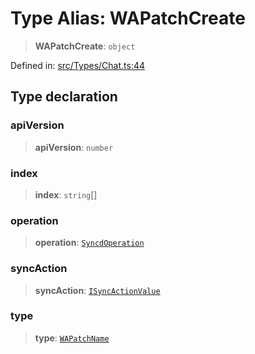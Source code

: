 # Type Alias: WAPatchCreate

> **WAPatchCreate**: `object`

Defined in: [src/Types/Chat.ts:44](https://github.com/Fokusdotid/Baileys/blob/b457796e9982984bfe7323cdd6fea8bc613c4ed0/src/Types/Chat.ts#L44)

## Type declaration

### apiVersion

> **apiVersion**: `number`

### index

> **index**: `string`[]

### operation

> **operation**: [`SyncdOperation`](../namespaces/proto/namespaces/SyncdMutation/enumerations/SyncdOperation.md)

### syncAction

> **syncAction**: [`ISyncActionValue`](../namespaces/proto/interfaces/ISyncActionValue.md)

### type

> **type**: [`WAPatchName`](WAPatchName.md)
